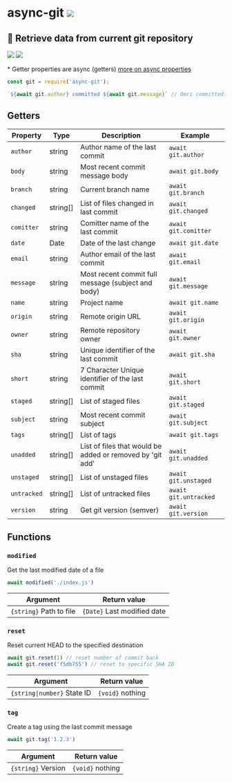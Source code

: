 # async-git [![](https://img.shields.io/npm/v/async-git.svg)](https://www.npmjs.com/package/async-git)

## 👾 Retrieve data from current git repository

[![](https://github.com/omrilotan/paraphrase/workflows/Publish/badge.svg)](https://github.com/omrilotan/paraphrase/actions) [![](https://img.shields.io/badge/source--000000.svg?logo=github&style=social)](https://github.com/omrilotan/async-git)

\* Getter properties are async (getters) [more on async properties](https://dev.to/omrilotan/javascript-apis-with-async-properties-5ag7)

```js
const git = require('async-git');

`${await git.author} committed ${await git.message}` // Omri committed Some changes
```

## Getters

| Property | Type | Description | Example
| - | - | - | -
| `author` | string | Author name of the last commit | `await git.author`
| `body` | string | Most recent commit message body | `await git.body`
| `branch` | string | Current branch name | `await git.branch`
| `changed` | string[] | List of files changed in last commit | `await git.changed`
| `comitter` | string | Comitter name of the last commit | `await git.comitter`
| `date` | Date | Date of the last change | `await git.date`
| `email` | string | Author email of the last commit | `await git.email`
| `message` | string | Most recent commit full message (subject and body) | `await git.message`
| `name` | string | Project name | `await git.name`
| `origin` | string | Remote origin URL | `await git.origin`
| `owner` | string | Remote repository owner | `await git.owner`
| `sha` | string | Unique identifier of the last commit | `await git.sha`
| `short` | string | 7 Character Unique identifier of the last commit | `await git.short`
| `staged` | string[] | List of staged files | `await git.staged`
| `subject` | string | Most recent commit subject | `await git.subject`
| `tags` | string[] | List of tags | `await git.tags`
| `unadded` | string[] | List of files that would be added or removed by 'git add' | `await git.unadded`
| `unstaged` | string[] | List of unstaged files | `await git.unstaged`
| `untracked` | string[] | List of untracked files | `await git.untracked`
| `version` | string | Get git version (semver) | `await git.version`

## Functions

### `modified`
Get the last modified date of a file
```js
await modified('./index.js')
```

| Argument | Return value
| - | -
| `{string}` Path to file | `{Date}` Last modified date

### `reset`
Reset current HEAD to the specified destination
```js
await git.reset(1) // reset number of commit back
await git.reset('f5db755') // reset to specific SHA ID
```

| Argument | Return value
| - | -
| `{string\|number}` State ID | `{void}` nothing

### `tag`
Create a tag using the last commit message
```js
await git.tag('1.2.3')
```

| Argument | Return value
| - | -
| `{string}` Version | `{void}` nothing
